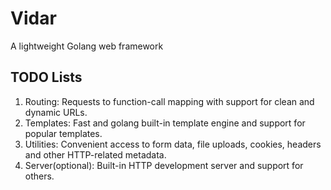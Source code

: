 # Vidar
A lightweight Golang web framework

## TODO Lists

1. Routing: Requests to function-call mapping with support for clean and dynamic URLs.
2. Templates: Fast and golang built-in template engine and support for popular templates.
3. Utilities: Convenient access to form data, file uploads, cookies, headers and other HTTP-related metadata.
4. Server(optional): Built-in HTTP development server and support for others.

